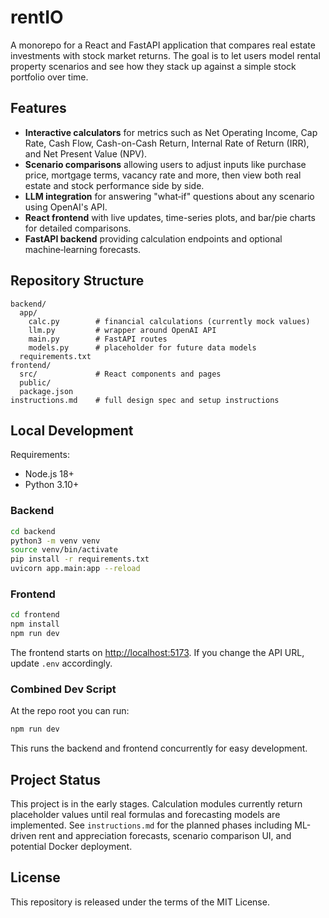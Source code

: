 # rentIO

A monorepo for a React and FastAPI application that compares real estate investments with stock market returns. The goal is to let users model rental property scenarios and see how they stack up against a simple stock portfolio over time.

## Features

- **Interactive calculators** for metrics such as Net Operating Income, Cap Rate, Cash Flow, Cash-on-Cash Return, Internal Rate of Return (IRR), and Net Present Value (NPV).
- **Scenario comparisons** allowing users to adjust inputs like purchase price, mortgage terms, vacancy rate and more, then view both real estate and stock performance side by side.
- **LLM integration** for answering "what‑if" questions about any scenario using OpenAI's API.
- **React frontend** with live updates, time-series plots, and bar/pie charts for detailed comparisons.
- **FastAPI backend** providing calculation endpoints and optional machine‑learning forecasts.

## Repository Structure

```
backend/
  app/
    calc.py        # financial calculations (currently mock values)
    llm.py         # wrapper around OpenAI API
    main.py        # FastAPI routes
    models.py      # placeholder for future data models
  requirements.txt
frontend/
  src/             # React components and pages
  public/
  package.json
instructions.md    # full design spec and setup instructions
``` 

## Local Development

Requirements:

- Node.js 18+
- Python 3.10+

### Backend

```bash
cd backend
python3 -m venv venv
source venv/bin/activate
pip install -r requirements.txt
uvicorn app.main:app --reload
```

### Frontend

```bash
cd frontend
npm install
npm run dev
```
The frontend starts on [http://localhost:5173](http://localhost:5173). If you change the API URL, update `.env` accordingly.

### Combined Dev Script

At the repo root you can run:

```bash
npm run dev
```

This runs the backend and frontend concurrently for easy development.

## Project Status

This project is in the early stages. Calculation modules currently return placeholder values until real formulas and forecasting models are implemented. See `instructions.md` for the planned phases including ML-driven rent and appreciation forecasts, scenario comparison UI, and potential Docker deployment.

## License

This repository is released under the terms of the MIT License.
